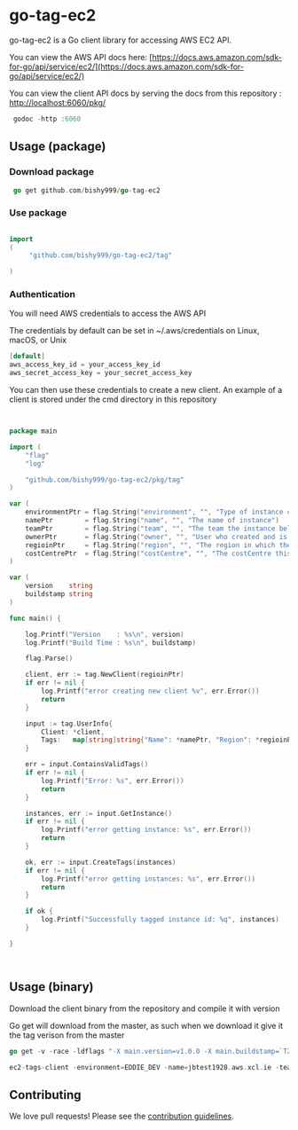 
# go-tag-ec2

go-tag-ec2 is a Go client library for accessing AWS EC2 API.

You can view the AWS API docs here: [https://docs.aws.amazon.com/sdk-for-go/api/service/ec2/](https://docs.aws.amazon.com/sdk-for-go/api/service/ec2/)

You can view the client API docs by serving the docs from this repository : [http://localhost:6060/pkg/](http://localhost:6060/pkg/)
```go
 godoc -http :6060
```


## Usage (package)

### Download package
```go
 go get github.com/bishy999/go-tag-ec2
 ```

### Use package
```go

import 
(
	 "github.com/bishy999/go-tag-ec2/tag"

)
```

### Authentication
You will need AWS credentials to access the AWS API

The credentials by default can be set in ~/.aws/credentials on Linux, macOS, or Unix

```go
[default]
aws_access_key_id = your_access_key_id
aws_secret_access_key = your_secret_access_key
```

You can then use these credentials to create a new client. An example of a client is stored under the cmd directory in this repository

```go


package main

import (
	"flag"
	"log"

	"github.com/bishy999/go-tag-ec2/pkg/tag"
)

var (
	environmentPtr = flag.String("environment", "", "Type of instance created")
	namePtr        = flag.String("name", "", "The name of instance")
	teamPtr        = flag.String("team", "", "The team the instance belongs to")
	ownerPtr       = flag.String("owner", "", "User who created and is responsible for the instance")
	regioinPtr     = flag.String("region", "", "The region in which the instance resides")
	costCentrePtr  = flag.String("costCentre", "", "The costCentre this instance belongs to")
)

var (
	version    string
	buildstamp string
)

func main() {

	log.Printf("Version    : %s\n", version)
	log.Printf("Build Time : %s\n", buildstamp)

	flag.Parse()

	client, err := tag.NewClient(regioinPtr)
	if err != nil {
		log.Printf("error creating new client %v", err.Error())
		return
	}

	input := tag.UserInfo{
		Client: *client,
		Tags:   map[string]string{"Name": *namePtr, "Region": *regioinPtr, "Environment": *environmentPtr, "Team": *teamPtr, "Owner": *ownerPtr, "Cost-Centre": *costCentrePtr},
	}

	err = input.ContainsValidTags()
	if err != nil {
		log.Printf("Error: %s", err.Error())
		return
	}

	instances, err := input.GetInstance()
	if err != nil {
		log.Printf("error getting instance: %s", err.Error())
		return
	}

	ok, err := input.CreateTags(instances)
	if err != nil {
		log.Printf("error getting instances: %s", err.Error())
		return
	}

	if ok {
		log.Printf("Successfully tagged instance id: %q", instances)
	}

}




```

## Usage (binary)

Download the client binary from the repository and compile it with version 

Go get will download from the master, as such when we download it give it the tag verison from the master

```go
go get -v -race -ldflags "-X main.version=v1.0.0 -X main.buildstamp=`TZ=UTC date -u '+%Y-%m-%dT%H:%M:%SZ'`)" github.com/bishy999/go-tag-ec2cmd/ec2-tags-client

ec2-tags-client -environment=EDDIE_DEV -name=jbtest1928.aws.xcl.ie -team=System_Team -owner=jbishop -region=eu-west-1 -costCentre=00000

```


## Contributing

We love pull requests! Please see the [contribution guidelines](CONTRIBUTING.md).
